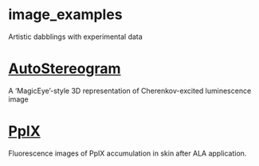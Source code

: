 # image_examples
Artistic dabblings with experimental data


# [AutoStereogram](blob/master/PpIX/ALA%20Skin.ipynb)
A ‘MagicEye’-style 3D representation of Cherenkov-excited luminescence image


# [PpIX](blob/master/PpIX/ALA%20Skin.ipynb)
Fluorescence images of PpIX accumulation in skin after ALA application.

